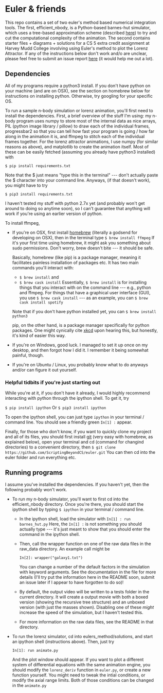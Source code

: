 # Euler & friends

This repo contains a set of two euler's method based numerical
integration tools.  The first, efficient\_nbody, is a Python-based
barnes-hut simulator, which uses a tree-based approximation scheme
(described [here](http://www.cs.princeton.edu/courses/archive/fall03/cs126/assignments/barnes-hut.html)) to try and cut the computational complexity of
the animation.  The second contains starter files + diagrams +
solutions for a CS 5 extra credit assignment at Harvey Mudd College
involving using Euler's method to plot the Lorenz Attractor.  If any
of the instructions below don't work and/o are unclear, please  feel
free to submit an issue report [here](https://github.com/ScriptingBeyondCS/euler/issues) (it would help me out a lot).

## Dependencies

All of my programs require a python3 install.  If you don't have
python on your machine (and are on OSX), see the section on homebrew
below for instructions on installing python.  Otherwise, try googling
for your specific OS.

To run a sample n-body simulation or lorenz animation, you'll first
need to install the dependencies.  First, a brief overview of the
stuff I'm using: my n-body program uses numpy to store most of the
internal data as nice arrays, PIL (python image library / pillow) to
draw each of the individual frames, progressbar2 so that you can tell
how fast your program is going / how far along in the animation it is,
and ffmpeg to stitch each of the individual frames together.  For the
lorenz attractor animations, I use numpy (for similar reasons as
above), and matplotlib to create the animation itself.  Most of these
can be easily fetched (assuming you already have python3 installed)
with

```$ pip install requirements.txt```

Note that the $ just means "type this in the terminal" --- don't
actually paste the $ character into your command line.  Anyways, (if
that doesn't work), you might have to try


```$ pip3 install requirements.txt```

I haven't tested my stuff with python 2.7x yet (and probably won't get
around to doing so anytime soon), so I can't guarantee that anything
will work if you're using an earlier version of python.

To install ffmpeg,
 + If you're on OSX, first install [homebrew](https://brew.sh/) (literally a godsend
   for developing on OSX), then in the terminal type
   ```$ brew install ffmpeg```
   If it's your first time using homebrew, it might ask you something
   about sudo permissions.  Don't worry, brew doesn't bite --- it
   should be safe.

   Basically, homebrew (like pip) is a package manager, meaning it
   facilitates painless installation of packages etc.  It has two main
   commands you'll interact with:
   - ```$ brew install``` and
   - ```$ brew cask install```
   Essentially, ```$ brew install``` is for installing things that you
   interact with on the command line --- e.g., python and ffmpeg.  For
   things that have a graphical user interface (GUI), you use ```$
   brew cask install``` --- as an example, you can ```$ brew cask
   install spotify```

   Note that if you don't have python installed yet, you can ```$ brew
   install python3 ```

   pip, on the other hand, is a package manager specifically for
   python packages.  One might cynically cite [xkcd](https://xkcd.com/927/) upon
   hearing this, but honestly, it's kind of easier this way.

 + If you're on Windows, good luck.  I managed to set it up once on my
   desktop, and then forgot how I did it.  I remember it being
   somewhat painful, though.

 + If you're on Ubuntu / Linux, you probably know what to do anyways
   and/or can figure it out yourself.

### Helpful tidbits if you're just starting out
While you're at it, if you don't have it already, I would highly
recommend interacting with python through the ipython shell.  To get
it, try

```$ pip install ipython```
Or
```$ pip3 install ipython```

To open the ipython shell, you can just type ```ipython``` in your
terminal / command line.  You should see a friendly green ```In[1]
:``` appear.

Finally, for those who don't know, if you want to quickly clone my
project and all of its files, you should first install [git](https://git-scm.com/book/en/v2/Getting-Started-Installing-Git) (very
easy with homebrew, as explained below), open your terminal and cd
(command for changind directories) to a convenient directory, then
```$ git clone https://github.com/ScriptingBeyondCS/euler.git```
You can then cd into the euler folder and run everything etc.

## Running programs

I assume you've installed the dependencies.  If you haven't yet, then
the following probably won't work.

+ To run my n-body simulator, you'll want to first cd into the
  efficient\_nbody directory.  Once you're there, you should start the
  ipython shell by typing ```$ ipython``` in your terminal / command
  line.

  - In the ipython shell, load the simulator with
    ```In[1] : run barnes_hut.py```
    Here, the ```In[1] :``` is not something you should actually type
    --- it's just meant to show that you should enter the command in
        the ipython shell.

  - Then, call the wrapper function on one of the raw data files in
    the raw\_data directory.  An example call might be

    ```In[2]: wrapper("galaxy1.txt")```

    You can change a number of the default factors in the simulation
    with keyword arguments.  See the documentation in the file for
    more details (I'll try put the information here in the README
    soon, submit an issue later if I appear to have forgotten to do
    so)!

  - By default, the output video will be written to a tests folder in
    the current directory.  It will create a output movie with both a
    boxed version (showing the recursive tree structure) and an
    unboxed version (with just the masses shown).  Disabling one of
    these _might_ increase the speed of the simulation, but I haven't
    tested this.

  - For more information on the raw data files, see the README in that
    directory.

+ To run the lorenz simulator, cd into eulers_method/solutions, and
  start an ipython shell (instructions above).  Then, just try

  ```In[1]: run animate.py```

  And the plot window should appear.  If you want to plot a different
  system of differential equations with the same animation engine, you
  should modify the ```lorenz_deriv``` function in ```euler.py```, or
  create a new function yourself.  You might need to tweak the intial
  conditions, or modify the axial range limits.  Both of those
  conditions can be changed in the ```animate.py```
